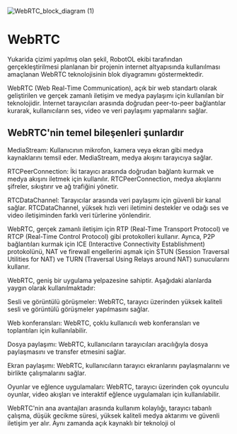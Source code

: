 ![WebRTC_block_diagram (1)](https://github.com/yildiraysabanci/RobotOL/assets/98615464/c9b122c0-8a51-42b9-8925-c968851cbdd9)

# WebRTC 

Yukarida çizimi yapılmış olan şekil, RobotOL ekibi tarafından gerçekleştirilmesi planlanan bir projenin internet altyapısında kullanılması amaçlanan WebRTC teknolojisinin blok diyagramını göstermektedir.

WebRTC (Web Real-Time Communication), açık bir web standartı olarak geliştirilen ve gerçek zamanlı iletişim ve medya paylaşımı için kullanılan bir teknolojidir. İnternet tarayıcıları arasında doğrudan peer-to-peer bağlantılar kurarak, kullanıcıların ses, video ve veri paylaşımı yapmalarını sağlar.

## WebRTC'nin temel bileşenleri şunlardır

MediaStream: Kullanıcının mikrofon, kamera veya ekran gibi medya kaynaklarını temsil eder. MediaStream, medya akışını tarayıcıya sağlar.

RTCPeerConnection: İki tarayıcı arasında doğrudan bağlantı kurmak ve medya akışını iletmek için kullanılır. RTCPeerConnection, medya akışlarını şifreler, sıkıştırır ve ağ trafiğini yönetir.

RTCDataChannel: Tarayıcılar arasında veri paylaşımı için güvenli bir kanal sağlar. RTCDataChannel, yüksek hızlı veri iletimini destekler ve odağı ses ve video iletişiminden farklı veri türlerine yönlendirir.

WebRTC, gerçek zamanlı iletişim için RTP (Real-Time Transport Protocol) ve RTCP (Real-Time Control Protocol) gibi protokolleri kullanır. Ayrıca, P2P bağlantıları kurmak için ICE (Interactive Connectivity Establishment) protokolünü, NAT ve firewall engellerini aşmak için STUN (Session Traversal Utilities for NAT) ve TURN (Traversal Using Relays around NAT) sunucularını kullanır.

WebRTC, geniş bir uygulama yelpazesine sahiptir. Aşağıdaki alanlarda yaygın olarak kullanılmaktadır:

Sesli ve görüntülü görüşmeler: WebRTC, tarayıcı üzerinden yüksek kaliteli sesli ve görüntülü görüşmeler yapılmasını sağlar.

Web konferansları: WebRTC, çoklu kullanıcılı web konferansları ve toplantıları için kullanılabilir.

Dosya paylaşımı: WebRTC, kullanıcıların tarayıcıları aracılığıyla dosya paylaşmasını ve transfer etmesini sağlar.

Ekran paylaşımı: WebRTC, kullanıcıların tarayıcı ekranlarını paylaşmalarını ve birlikte çalışmalarını sağlar.

Oyunlar ve eğlence uygulamaları: WebRTC, tarayıcı üzerinden çok oyunculu oyunlar, video akışları ve interaktif eğlence uygulamaları için kullanılabilir.

WebRTC'nin ana avantajları arasında kullanım kolaylığı, tarayıcı tabanlı çalışma, düşük gecikme süresi, yüksek kaliteli medya aktarımı ve güvenli iletişim yer alır. Aynı zamanda açık kaynaklı bir teknoloji ol
  
